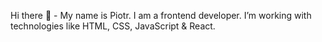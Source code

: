 Hi there 👋 - My name is Piotr.
I am a frontend developer. I’m working with technologies like HTML, CSS, JavaScript & React.

